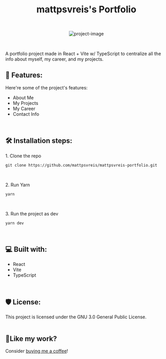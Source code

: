 <h1 align="center" id="title">mattpsvreis's Portfolio</h1>
<br>
<p align="center"><img src="https://socialify.git.ci/mattpsvreis/mattpsvreis-portfolio/image?language=1&amp;name=1&amp;pattern=Circuit%20Board&amp;theme=Dark" alt="project-image"></p>
<br>
<p id="description">A portfolio project made in React + Vite w/ TypeScript to centralize all the info about myself, my career, and my projects.</p>
<h2>🧐 Features:</h2>
Here're some of the project's features:

- About Me
- My Projects
- My Career
- Contact Info
<br>
<h2>🛠️ Installation steps:</h2>
<p>1. Clone the repo</p>

```
git clone https://github.com/mattpsvreis/mattpsvreis-portfolio.git
```
<br>
<p>2. Run Yarn</p>

```
yarn
```
<br>
<p>3. Run the project as dev</p>

```
yarn dev
```
<br>
<h2>💻 Built with:</h2>

- React
- Vite
- TypeScript
<br>
<h2>🛡️ License:</h2>
This project is licensed under the GNU 3.0 General Public License.
<br>
<br>
<h2>💖Like my work?</h2>
<p>Consider <a href="https://www.buymeacoffee.com/mattpsvreis" target="_blank">buying me a coffee</a>!</p>
